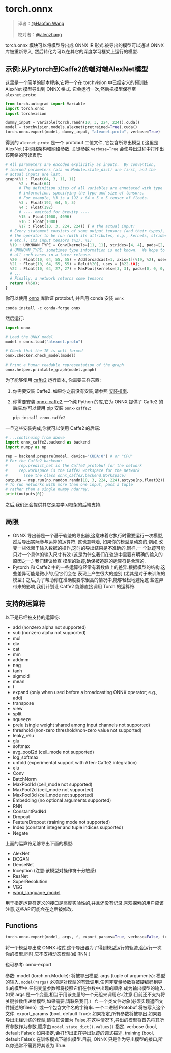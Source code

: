 # torch.onnx

> 译者：[@Haofan Wang](https://github.com/haofanwang)
> 
> 校对者：[@aleczhang](http://community.apachecn.org/?/people/aleczhang)

torch.onnx 模块可以将模型导出成 ONNX IR 形式.被导出的模型可以通过 ONNX 库被重新导入, 然后转化为可以在其它的深度学习框架上运行的模型.

## 示例:从Pytorch到Caffe2的端对端AlexNet模型

这里是一个简单的脚本程序,它将一个在 torchvision 中已经定义的预训练 AlexNet 模型导出到 ONNX 格式. 它会运行一次,然后把模型保存至 `alexnet.proto`:

```py
from torch.autograd import Variable
import torch.onnx
import torchvision

dummy_input = Variable(torch.randn(10, 3, 224, 224)).cuda()
model = torchvision.models.alexnet(pretrained=True).cuda()
torch.onnx.export(model, dummy_input, "alexnet.proto", verbose=True)

```

得到的 `alexnet.proto` 是一个 protobuf 二值文件, 它包含所导出模型 ( 这里是 AlexNet )中网络架构和网络参数. 关键参数 `verbose=True` 会使导出过程中打印出该网络的可读表示:

```py
# All parameters are encoded explicitly as inputs.  By convention,
# learned parameters (ala nn.Module.state_dict) are first, and the
# actual inputs are last.
graph(%1 : Float(64, 3, 11, 11)
      %2 : Float(64)
      # The definition sites of all variables are annotated with type
      # information, specifying the type and size of tensors.
      # For example, %3 is a 192 x 64 x 5 x 5 tensor of floats.
      %3 : Float(192, 64, 5, 5)
      %4 : Float(192)
      # ---- omitted for brevity ----
      %15 : Float(1000, 4096)
      %16 : Float(1000)
      %17 : Float(10, 3, 224, 224)) { # the actual input!
  # Every statement consists of some output tensors (and their types),
  # the operator to be run (with its attributes, e.g., kernels, strides,
  # etc.), its input tensors (%17, %1)
  %19 : UNKNOWN_TYPE = Conv[kernels=[11, 11], strides=[4, 4], pads=[2, 2, 2, 2], dilations=[1, 1], group=1](%17, %1), uses = [[%20.i0]];
  # UNKNOWN_TYPE: sometimes type information is not known.  We hope to eliminate
  # all such cases in a later release.
  %20 : Float(10, 64, 55, 55) = Add[broadcast=1, axis=1](%19, %2), uses = [%21.i0];
  %21 : Float(10, 64, 55, 55) = Relu(%20), uses = [%22.i0];
  %22 : Float(10, 64, 27, 27) = MaxPool[kernels=[3, 3], pads=[0, 0, 0, 0], dilations=[1, 1], strides=[2, 2]](%21), uses = [%23.i0];
  # ...
  # Finally, a network returns some tensors
  return (%58);
}

```

你可以使用 [onnx](https://github.com/onnx/onnx/) 库验证 protobuf, 并且用 conda 安装 `onnx`

```py
conda install -c conda-forge onnx

```

然后运行:

```py
import onnx

# Load the ONNX model
model = onnx.load("alexnet.proto")

# Check that the IR is well formed
onnx.checker.check_model(model)

# Print a human readable representation of the graph
onnx.helper.printable_graph(model.graph)

```

为了能够使用 [caffe2](https://caffe2.ai/) 运行脚本, 你需要三样东西:

1.  你需要安装 Caffe2\. 如果你之前没有安装,请参照 [安装指南](https://caffe2.ai/docs/getting-started.html).

2.  你需要安装 [onnx-caffe2](https://github.com/onnx/onnx-caffe2),一个纯 Python 的库,它为 ONNX 提供了 Caffe2 的 后端.你可以使用 pip 安装 `onnx-caffe2`:

    ```py
    pip install onnx-caffe2

    ```

一旦这些安装完成,你就可以使用 Caffe2 的后端:

```py
# ...continuing from above
import onnx_caffe2.backend as backend
import numpy as np

rep = backend.prepare(model, device="CUDA:0") # or "CPU"
# For the Caffe2 backend:
#     rep.predict_net is the Caffe2 protobuf for the network
#     rep.workspace is the Caffe2 workspace for the network
#       (see the class onnx_caffe2.backend.Workspace)
outputs = rep.run(np.random.randn(10, 3, 224, 224).astype(np.float32))
# To run networks with more than one input, pass a tuple
# rather than a single numpy ndarray.
print(outputs[0])

```

之后,我们还会提供其它深度学习框架的后端支持.

## 局限

*   ONNX 导出器是一个基于轨迹的导出器,这意味着它执行时需要运行一次模型,然后导出实际参与运算的运算符. 这也意味着, 如果你的模型是动态的,例如,改变一些依赖于输入数据的操作,这时的导出结果是不准确的.同样,一 个轨迹可能只对一个具体的输入尺寸有效 (这是为什么我们在轨迹中需要有明确的输入的原因之一.) 我们建议检查 模型的轨迹,确保被追踪的运算符是合理的.
*   Pytorch 和 Caffe2 中的一些运算符经常有着数值上的差异.根据模型的结构,这些差异可能是微小的,但它们会在 表现上产生很大的差别 (尤其是对于未训练的模型.) 之后,为了帮助你在准确度要求很高的情况中,能够轻松地避免这 些差异带来的影响,我们计划让 Caffe2 能够直接调用 Torch 的运算符.

## 支持的运算符

以下是已经被支持的运算符:

*   add (nonzero alpha not supported)
*   sub (nonzero alpha not supported)
*   mul
*   div
*   cat
*   mm
*   addmm
*   neg
*   tanh
*   sigmoid
*   mean
*   t
*   expand (only when used before a broadcasting ONNX operator; e.g., add)
*   transpose
*   view
*   split
*   squeeze
*   prelu (single weight shared among input channels not supported)
*   threshold (non-zero threshold/non-zero value not supported)
*   leaky_relu
*   glu
*   softmax
*   avg_pool2d (ceil_mode not supported)
*   log_softmax
*   unfold (experimental support with ATen-Caffe2 integration)
*   elu
*   Conv
*   BatchNorm
*   MaxPool1d (ceil_mode not supported)
*   MaxPool2d (ceil_mode not supported)
*   MaxPool3d (ceil_mode not supported)
*   Embedding (no optional arguments supported)
*   RNN
*   ConstantPadNd
*   Dropout
*   FeatureDropout (training mode not supported)
*   Index (constant integer and tuple indices supported)
*   Negate

上面的运算符足够导出下面的模型:

*   AlexNet
*   DCGAN
*   DenseNet
*   Inception (注意:该模型对操作符十分敏感)
*   ResNet
*   SuperResolution
*   VGG
*   [word_language_model](https://github.com/pytorch/examples/tree/master/word_language_model)

用于指定运算符定义的接口是高度实验性的,并且还没有记录.喜欢探索的用户应该注意,这些API可能会在之后被修改.

## Functions

```py
torch.onnx.export(model, args, f, export_params=True, verbose=False, training=False)
```

将一个模型导出成 ONNX 格式.这个导出器为了得到模型运行的轨迹,会运行一次你的模型.同时,它不支持动态模型(如 RNN.）

也可参考: onnx-export

参数: model (torch.nn.Module): 将被导出模型. args (tuple of arguments): 模型的输入, `model(*args)` 必须是对模型的有效调用.任何非变量参数将被硬编码到导出的模型中.任何变量参数都将按照它们在参数中出现的顺序,成为输出模型的输入.如果 args 是一个变量,相当于用该变量的一个元组来调用它.(注意:目前还不支持将关键参数传递给模型,如果需要,请联系我们.） f: 一个类文件对象(必须实现返回文件描述的fileno）或一个包含文件名的字符串. 一个二进制 Protobuf 将被写入这个文件. export_params (bool, default True): 如果指定,所有参数将被导出.如果要导出未经训练的模型,请将其设置为 False.在这种情况下,导出的模型将首先将其所有参数作为参数,顺序由 `model.state_dict().values()` 指定. verbose (bool, default False): 如果指定,会打印出正在导出轨迹的调式描述. training (bool, default False): 在训练模式下输出模型.目前, ONNX 只是作为导出模型的接口,所以你通常不需要将其设为 True.